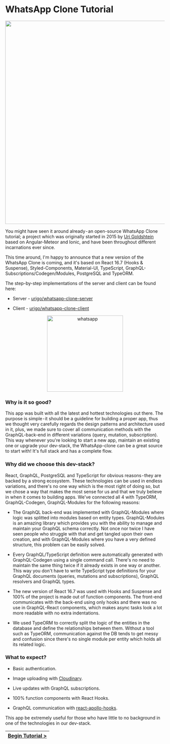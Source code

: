 # WhatsApp Clone Tutorial

[//]: # (head-end)


<p align="center"><img src="https://cdn-images-1.medium.com/max/1600/1*cSBu9zeo8fSnf1Cc-UeR_g.jpeg" width="640"></p>

You might have seen it around already - an open-source WhatsApp Clone tutorial; a project which was originally started in 2015 by [Uri Goldshtein](https://github.com/urigo) based on Angular-Meteor and Ionic, and have been throughout different incarnations ever since.

This time around, I'm happy to announce that a new version of the WhatsApp Clone is coming, and it's based on React 16.7 (Hooks & Suspense), Styled-Components, Material-UI, TypeScript, GraphQL-Subscriptions/Codegen/Modules, PostgreSQL and TypeORM.

The step-by-step implementations of the server and client can be found here:

- Server - [urigo/whatsapp-clone-server](https://github.com/urigo/whatsapp-clone-server)

- Client - [urigo/whatsapp-clone-client](https://github.com/urigo/whatsapp-clone-client-react)

<p align="center"><img src="https://cdn-images-1.medium.com/max/1040/1*fFUJd7moWtjvMZ5dE-A80g.gif" alt="whatsapp" width="240"></p>

### Why is it so good?

This app was built with all the latest and hottest technologies out there. The purpose is simple - it should be a guideline for building a proper app, thus we thought very carefully regards the design patterns and architecture used in it, plus, we made sure to cover all communication methods with the GraphQL-back-end in different variations (query, mutation, subscription). This way whenever you're looking to start a new app, maintain an existing one or upgrade your dev-stack, the WhatsApp-clone can be a great source to start with! It's full stack and has a complete flow.

### Why did we choose this dev-stack?

React, GraphQL, PostgreSQL and TypeScript for obvious reasons - they are backed by a strong ecosystem. These technologies can be used in endless variations, and there's no one way which is the most right of doing so, but we chose a way that makes the most sense for us and that we truly believe in when it comes to building apps. We've connected all 4 with TypeORM, GraphQL-Codegen, GraphQL-Modules for the following reasons:

- The GraphQL back-end was implemented with GraphQL-Modules where logic was splitted into modules based on entity types. GraphQL-Modules is an amazing library which provides you with the ability to manage and maintain your GraphQL schema correctly. Not once nor twice I have seen people who struggle with that and get tangled upon their own creation, and with GraphQL-Modules where you have a very defined structure, this problem can be easily solved.

- Every GraphQL/TypeScript definition were automatically generated with GraphQL-Codegen using a single command call. There's no need to maintain the same thing twice if it already exists in one way or another. This way you don't have to write TypeScript type definitions for your GraphQL documents (queries, mutations and subscriptions), GraphQL resolvers and GraphQL types.

- The new version of React 16.7 was used with Hooks and Suspense and 100% of the project is made out of function components. The front-end communicates with the back-end using only hooks and there was no use in GraphQL-React components, which makes async tasks look a lot more readable with no extra indentations.

- We used TypeORM to correctly split the logic of the entities in the database and define the relationships between them. Without a tool such as TypeORM, communication against the DB tends to get messy and confusion since there's no single module per entity which holds all its related logic.

### What to expect?

- Basic authentication.

- Image uploading with [Cloudinary](https://cloudinary.com/).

- Live updates with GraphQL subscriptions.

- 100% function components with React Hooks.

- GraphQL communication with [react-apollo-hooks](https://github.com/trojanowski/react-apollo-hooks).

This app be extremely useful for those who have little to no background in one of the technologies in our dev-stack.


[//]: # (foot-start)

[{]: <helper> (navStep)

| [Begin Tutorial >](.tortilla/manuals/views/step1.md) |
|----------------------:|

[}]: #
